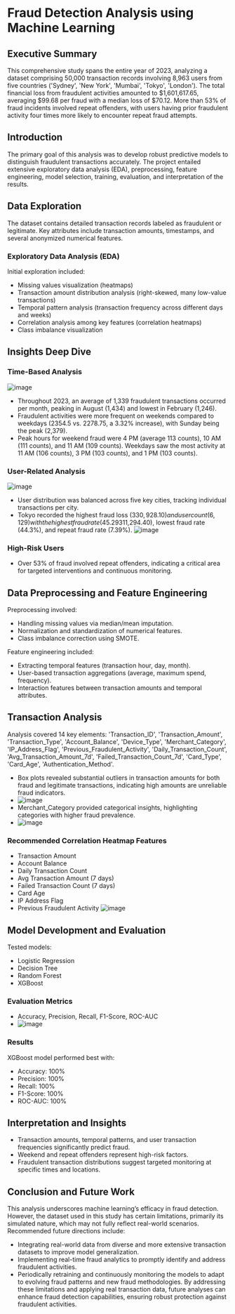 # Fraud Detection Analysis using Machine Learning

## Executive Summary

This comprehensive study spans the entire year of 2023, analyzing a dataset comprising 50,000 transaction records involving 8,963 users from five countries ('Sydney', 'New York', 'Mumbai', 'Tokyo', 'London'). The total financial loss from fraudulent activities amounted to $1,601,617.65, averaging $99.68 per fraud with a median loss of $70.12. More than 53% of fraud incidents involved repeat offenders, with users having prior fraudulent activity four times more likely to encounter repeat fraud attempts.

## Introduction

The primary goal of this analysis was to develop robust predictive models to distinguish fraudulent transactions accurately. The project entailed extensive exploratory data analysis (EDA), preprocessing, feature engineering, model selection, training, evaluation, and interpretation of the results.

## Data Exploration

The dataset contains detailed transaction records labeled as fraudulent or legitimate. Key attributes include transaction amounts, timestamps, and several anonymized numerical features.

### Exploratory Data Analysis (EDA)

Initial exploration included:
- Missing values visualization (heatmaps)
- Transaction amount distribution analysis (right-skewed, many low-value transactions)
- Temporal pattern analysis (transaction frequency across different days and weeks)
- Correlation analysis among key features (correlation heatmaps)
- Class imbalance visualization

## Insights Deep Dive

### Time-Based Analysis
![image](https://github.com/user-attachments/assets/9225d740-7470-4241-8349-66cf5db13c04)
- Throughout 2023, an average of 1,339 fraudulent transactions occurred per month, peaking in August (1,434) and lowest in February (1,246).
- Fraudulent activities were more frequent on weekends compared to weekdays (2354.5 vs. 2278.75, a 3.32% increase), with Sunday being the peak (2,379).
- Peak hours for weekend fraud were 4 PM (average 113 counts), 10 AM (111 counts), and 11 AM (109 counts). Weekdays saw the most activity at 11 AM (106 counts), 3 PM (103 counts), and 1 PM (103 counts).

### User-Related Analysis

![image](https://github.com/user-attachments/assets/cbf54fbf-d482-4844-9c57-eaee16516852)
- User distribution was balanced across five key cities, tracking individual transactions per city.
- Tokyo recorded the highest fraud loss ($330,928.10) and user count (6,129) with the highest fraud rate (45.29%) and repeat fraud rate (7.86%). Mumbai had the lowest loss ($311,294.40), lowest fraud rate (44.3%), and repeat fraud rate (7.39%).
![image](https://github.com/user-attachments/assets/bd16948e-23a4-44e4-bb03-64d6cbcdce70)

### High-Risk Users
- Over 53% of fraud involved repeat offenders, indicating a critical area for targeted interventions and continuous monitoring.

## Data Preprocessing and Feature Engineering

Preprocessing involved:
- Handling missing values via median/mean imputation.
- Normalization and standardization of numerical features.
- Class imbalance correction using SMOTE.

Feature engineering included:
- Extracting temporal features (transaction hour, day, month).
- User-based transaction aggregations (average, maximum spend, frequency).
- Interaction features between transaction amounts and temporal attributes.

## Transaction Analysis
Analysis covered 14 key elements: 'Transaction_ID', 'Transaction_Amount', 'Transaction_Type', 'Account_Balance', 'Device_Type', 'Merchant_Category', 'IP_Address_Flag', 'Previous_Fraudulent_Activity', 'Daily_Transaction_Count', 'Avg_Transaction_Amount_7d', 'Failed_Transaction_Count_7d', 'Card_Type', 'Card_Age', 'Authentication_Method'.
- Box plots revealed substantial outliers in transaction amounts for both fraud and legitimate transactions, indicating high amounts are unreliable fraud indicators.
- ![image](https://github.com/user-attachments/assets/b8b1ec96-8795-4e00-8157-5007157c9022)
- Merchant_Category provided categorical insights, highlighting categories with higher fraud prevalence.
- ![image](https://github.com/user-attachments/assets/018c82da-e55f-4483-bbfd-53ef5d56c734)

### Recommended Correlation Heatmap Features
- Transaction Amount
- Account Balance
- Daily Transaction Count
- Avg Transaction Amount (7 days)
- Failed Transaction Count (7 days)
- Card Age
- IP Address Flag
- Previous Fraudulent Activity
![image](https://github.com/user-attachments/assets/3dd29676-f4c6-4ad6-9e73-9b0ae14de5fe)

## Model Development and Evaluation

Tested models:
- Logistic Regression
- Decision Tree
- Random Forest
- XGBoost

### Evaluation Metrics
- Accuracy, Precision, Recall, F1-Score, ROC-AUC
- ![image](https://github.com/user-attachments/assets/2de6ec17-bc01-43c1-80b3-fafc861368c9)


### Results
XGBoost model performed best with:
- Accuracy: 100%
- Precision: 100%
- Recall: 100%
- F1-Score: 100%
- ROC-AUC: 100%

## Interpretation and Insights
- Transaction amounts, temporal patterns, and user transaction frequencies significantly predict fraud.
- Weekend and repeat offenders represent high-risk factors.
- Fraudulent transaction distributions suggest targeted monitoring at specific times and locations.

## Conclusion and Future Work

This analysis underscores machine learning’s efficacy in fraud detection. However, the dataset used in this study has certain limitations, primarily its simulated nature, which may not fully reflect real-world scenarios. Recommended future directions include:
- Integrating real-world data from diverse and more extensive transaction datasets to improve model generalization.
- Implementing real-time fraud analytics to promptly identify and address fraudulent activities.
- Periodically retraining and continuously monitoring the models to adapt to evolving fraud patterns and new fraud methodologies.
By addressing these limitations and applying real transaction data, future analyses can enhance fraud detection capabilities, ensuring robust protection against fraudulent activities.





